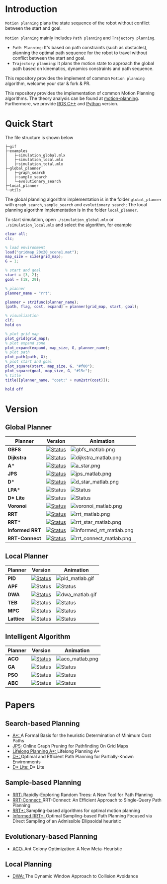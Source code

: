 
# Introduction

`Motion planning` plans the state sequence of the robot without conflict between the start and goal. 

`Motion planning` mainly includes `Path planning` and `Trajectory planning`.

* `Path Planning`: It's based on path constraints (such as obstacles), planning the optimal path sequence for the robot to travel without conflict between the start and goal.
* `Trajectory planning`: It plans the motion state to approach the global path based on kinematics, dynamics constraints and path sequence.

This repository provides the implement of common `Motion planning` algorithm, welcome your star & fork & PR.

This repository provides the implementation of common Motion Planning algorithms. The theory analysis can be found at [motion-planning](https://blog.csdn.net/frigidwinter/category_11410243.html). Furthermore, we provide [ROS C++](https://github.com/ai-winter/ros_motion_planning) and [Python](https://github.com/ai-winter/python_motion_planning) version.


# Quick Start

The file structure is shown below

```
├─gif
├─examples
│   ├─simulation_global.mlx
│   ├─simulation_local.mlx
│   ├─simulation_total.mlx
├─global_planner
│   ├─graph_search
│   ├─sample_search
│   └─evolutionary_search
├─local_planner
└─utils
```

The global planning algorithm implementation is in the folder `global_planner` with `graph_search`, `sample_search` and `evolutionary search`; The local planning algorithm implementation is in the folder `local_planner`.

To start simulation, open `./simulation_global.mlx` or `./simulation_local.mlx` and select the algorithm, for example

```matlab
clear all;
clc;

% load environment
load("gridmap_20x20_scene1.mat");
map_size = size(grid_map);
G = 1;

% start and goal
start = [3, 2];
goal = [18, 29];

% planner
planner_name = "rrt";

planner = str2func(planner_name);
[path, flag, cost, expand] = planner(grid_map, start, goal);

% visualization
clf;
hold on

% plot grid map
plot_grid(grid_map);
% plot expand zone
plot_expand(expand, map_size, G, planner_name);
% plot path
plot_path(path, G);
% plot start and goal
plot_square(start, map_size, G, "#f00");
plot_square(goal, map_size, G, "#15c");
% title
title([planner_name, "cost:" + num2str(cost)]);

hold off
```

# Version
## Global Planner

Planner      |    Version    | Animation   
------------ | --------- | --------- 
**GBFS**     | [![Status](https://img.shields.io/badge/done-v1.0-brightgreen)](https://github.com/ai-winter/matlab_motion_planning/blob/master/global_planner/graph_search/gbfs.m)     | ![gbfs_matlab.png](gif/gbfs_matlab.png)
**Dijkstra**     | [![Status](https://img.shields.io/badge/done-v1.0-brightgreen)](https://github.com/ai-winter/matlab_motion_planning/blob/master/global_planner/graph_search/dijkstra.m) | ![dijkstra_matlab.png](gif/dijkstra_matlab.png)
**A***     | [![Status](https://img.shields.io/badge/done-v1.0-brightgreen)](https://github.com/ai-winter/matlab_motion_planning/blob/master/global_planner/graph_search/a_star.m) | ![a_star.png](gif/a_star_matlab.png)
**JPS**                 | [![Status](https://img.shields.io/badge/done-v1.0-brightgreen)](https://github.com/ai-winter/matlab_motion_planning/blob/master/global_planner/graph_search/jps.m) |  ![jps_matlab.png](gif/jps_matlab.png)
**D***              | [![Status](https://img.shields.io/badge/done-v1.0-brightgreen)](https://github.com/ai-winter/matlab_motion_planning/blob/master/global_planner/graph_search/d_star.m) | ![d_star_matlab.png](gif/d_star_matlab.png) 
**LPA***                 | ![Status](https://img.shields.io/badge/develop-v1.0-red) | ![Status](https://img.shields.io/badge/gif-none-yellow) 
**D\* Lite**                 | ![Status](https://img.shields.io/badge/develop-v1.0-red) |![Status](https://img.shields.io/badge/gif-none-yellow)
**Voronoi**                 | [![Status](https://img.shields.io/badge/done-v1.0-brightgreen)](https://github.com/ai-winter/matlab_motion_planning/blob/master/global_planner/graph_search/voronoi_plan.m) |  ![voronoi_matlab.png](gif/voronoi_matlab.png)
**RRT**                 | [![Status](https://img.shields.io/badge/done-v1.0-brightgreen)](https://github.com/ai-winter/matlab_motion_planning/blob/master/global_planner/sample_search/rrt.m) | ![rrt_matlab.png](gif/rrt_matlab.png)
**RRT***               | [![Status](https://img.shields.io/badge/done-v1.0-brightgreen)](https://github.com/ai-winter/matlab_motion_planning/blob/master/global_planner/sample_search/rrt_star.m) |![rrt_star_matlab.png](gif/rrt_star_matlab.png)
**Informed RRT**        | [![Status](https://img.shields.io/badge/done-v1.0-brightgreen)](https://github.com/ai-winter/matlab_motion_planning/blob/master/global_planner/sample_search/informed_rrt.m) |![informed_rrt_matlab.png](gif/informed_rrt_matlab.png)
**RRT-Connect**               | [![Status](https://img.shields.io/badge/done-v1.0-brightgreen)](https://github.com/ai-winter/matlab_motion_planning/blob/master/global_planner/sample_search/rrt_connect.m) |![rrt_connect_matlab.png](gif/rrt_connect_matlab.png)

## Local Planner
| Planner |  Version    | Animation                                             |
| ------- | -------------------------------------------------------- | -------------------------------------------------------- | 
| **PID**   | [![Status](https://img.shields.io/badge/done-v1.0-brightgreen)](https://github.com/ai-winter/matlab_motion_planning/blob/master/local_planner/pid.m) | ![pid_matlab.gif](gif/pid_matlab.gif)
| **APF**   | ![Status](https://img.shields.io/badge/develop-v1.0-red) | ![Status](https://img.shields.io/badge/gif-none-yellow) 
| **DWA**  | [![Status](https://img.shields.io/badge/done-v1.0-brightgreen)](https://github.com/ai-winter/matlab_motion_planning/blob/master/local_planner/dwa.m) | ![dwa_matlab.gif](gif/dwa_matlab.gif)
| **TEB** | ![Status](https://img.shields.io/badge/develop-v1.0-red) | ![Status](https://img.shields.io/badge/gif-none-yellow) 
| **MPC** | ![Status](https://img.shields.io/badge/develop-v1.0-red) | ![Status](https://img.shields.io/badge/gif-none-yellow) 
| **Lattice** | ![Status](https://img.shields.io/badge/develop-v1.0-red) | ![Status](https://img.shields.io/badge/gif-none-yellow) 

## Intelligent Algorithm

| Planner | Version    | Animation                                                 |
| ------- | -------------------------------------------------------- | -------------------------------------------------------- 
| **ACO** | [![Status](https://img.shields.io/badge/done-v1.0-brightgreen)](https://github.com/ai-winter/matlab_motion_planning/blob/master/global_planner/evolutionary_search/aco.m) | ![aco_matlab.png](gif/aco_matlab.png)
| **GA**  | ![Status](https://img.shields.io/badge/develop-v1.0-red) | ![Status](https://img.shields.io/badge/gif-none-yellow) 
| **PSO** | ![Status](https://img.shields.io/badge/develop-v1.0-red) | ![Status](https://img.shields.io/badge/gif-none-yellow) 
| **ABC** | ![Status](https://img.shields.io/badge/develop-v1.0-red) | ![Status](https://img.shields.io/badge/gif-none-yellow) 


# Papers
## Search-based Planning
* [A*: ](https://ieeexplore.ieee.org/document/4082128) A Formal Basis for the heuristic Determination of Minimum Cost Paths
* [JPS:](https://ojs.aaai.org/index.php/AAAI/article/view/7994) Online Graph Pruning for Pathfinding On Grid Maps
* [Lifelong Planning A*: ](https://www.cs.cmu.edu/~maxim/files/aij04.pdf) Lifelong Planning A*
* [D*: ](http://web.mit.edu/16.412j/www/html/papers/original_dstar_icra94.pdf) Optimal and Efficient Path Planning for Partially-Known Environments
* [D* Lite: ](http://idm-lab.org/bib/abstracts/papers/aaai02b.pdf) D* Lite

## Sample-based Planning
* [RRT: ](http://msl.cs.uiuc.edu/~lavalle/papers/Lav98c.pdf) Rapidly-Exploring Random Trees: A New Tool for Path Planning
* [RRT-Connect: ](http://www-cgi.cs.cmu.edu/afs/cs/academic/class/15494-s12/readings/kuffner_icra2000.pdf) RRT-Connect: An Efficient Approach to Single-Query Path Planning
* [RRT*: ](https://journals.sagepub.com/doi/abs/10.1177/0278364911406761) Sampling-based algorithms for optimal motion planning
* [Informed RRT*: ](https://arxiv.org/abs/1404.2334) Optimal Sampling-based Path Planning Focused via Direct Sampling of an Admissible Ellipsoidal heuristic

## Evolutionary-based Planning
* [ACO: ](http://www.cs.yale.edu/homes/lans/readings/routing/dorigo-ants-1999.pdf) Ant Colony Optimization: A New Meta-Heuristic

## Local Planning

* [DWA: ](https://www.ri.cmu.edu/pub_files/pub1/fox_dieter_1997_1/fox_dieter_1997_1.pdf) The Dynamic Window Approach to Collision Avoidance
